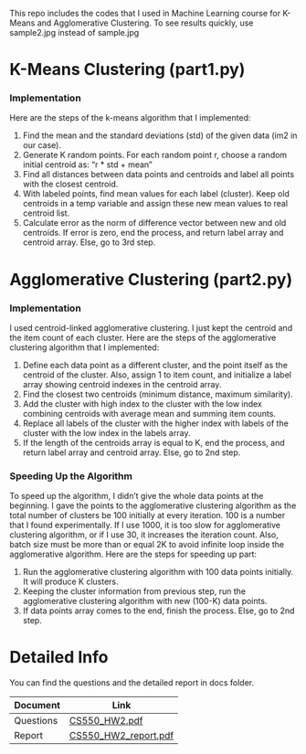 This repo includes the codes that I used in Machine Learning course for K-Means and Agglomerative Clustering. To see results quickly, use sample2.jpg instead of sample.jpg

# K-Means Clustering (part1.py)

### Implementation

Here are the steps of the k-means algorithm that I implemented:

1. Find the mean and the standard deviations (std) of the given data (im2 in our case).
2. Generate K random points. For each random point r, choose a random initial centroid as: “r \* std + mean”
3. Find all distances between data points and centroids and label all points with the closest centroid.
4. With labeled points, find mean values for each label (cluster). Keep old centroids in a temp variable and assign these new mean values to real centroid list.
5. Calculate error as the norm of difference vector between new and old centroids. If error is zero, end the process, and return label array and centroid array. Else, go to 3rd step.

# Agglomerative Clustering (part2.py)

### Implementation

I used centroid-linked agglomerative clustering. I just kept the centroid and the item count of each cluster. Here are the steps of the agglomerative clustering algorithm that I implemented:

1. Define each data point as a different cluster, and the point itself as the centroid of the cluster. Also, assign 1 to item count, and initialize a label array showing centroid indexes in the centroid array.
2. Find the closest two centroids (minimum distance, maximum similarity).
3. Add the cluster with high index to the cluster with the low index combining centroids with average mean and summing item counts.
4. Replace all labels of the cluster with the higher index with labels of the cluster with the low index in the labels array.
5. If the length of the centroids array is equal to K, end the process, and return label array and centroid array. Else, go to 2nd step.

### Speeding Up the Algorithm

To speed up the algorithm, I didn’t give the whole data points at the beginning. I gave the points to the agglomerative clustering algorithm as the total number of clusters be 100 initially at every iteration. 100 is a number that I found experimentally. If I use 1000, it is too slow for agglomerative clustering algorithm, or if I use 30, it increases the iteration count. Also, batch size must be more than or equal 2K to avoid infinite loop inside the agglomerative algorithm. Here are the steps for speeding up part:

1. Run the agglomerative clustering algorithm with 100 data points initially. It will produce K clusters.
2. Keeping the cluster information from previous step, run the agglomerative clustering algorithm with new (100-K) data points.
3. If data points array comes to the end, finish the process. Else, go to 2nd step.

# Detailed Info

You can find the questions and the detailed report in docs folder.

| Document  | Link                         |
| --------- | ---------------------------- |
| Questions | [CS550_HW2.pdf][docq]        |
| Report    | [CS550_HW2_report.pdf][docr] |

[docq]: https://github.com/hacetin/clustering/docs/CS550_HW2.pdf
[docr]: https://github.com/hacetin/clustering/docs/CS550_HW2_report.pdf
